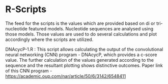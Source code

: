 # R-Scripts
The feed for the scripts is the values which are provided based on di or tri-nucleotide featured models. Nucleotide sequences are analysed using those models. Those values are used to do several calculations and plot accordingly where the scripts are utilized.

DNAcycP-1.R : This script allows calculating the output of the convolutional neural networking (CNN) program - DNAcycP, which provides a c-score value. The further calculation of the values generated according to the sequence and the resultant plotting shows distinctive outcomes. Paper link of this CNN program - https://academic.oup.com/nar/article/50/6/3142/6548411
